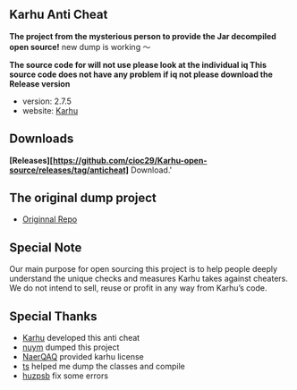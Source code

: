 ## Karhu Anti Cheat ##
**The project from the mysterious person to provide the Jar decompiled open source!**
new dump is working ～

**The source code for will not use please look at the individual iq This source code does not have any problem if iq not please download the Release version**

* version: 2.7.5
* website: [Karhu](https://karhu.ac)

## Downloads
**[Releases][https://github.com/cioc29/Karhu-open-source/releases/tag/anticheat]** Download.'

## The original dump project
- [Originnal Repo](https://github.com/nuym/Open-Karhu)
## Special Note

Our main purpose for open sourcing this project is to help people deeply understand the unique checks and measures Karhu takes against cheaters. We do not intend to sell, reuse or profit in any way from Karhu’s code.

## Special Thanks
- [Karhu](https://www.karhu.ac/) developed this anti cheat
- [nuym](https://github.com/nuym) dumped this project
- [NaerQAQ](https://github.com/NaerQAQ) provided karhu license
- [ts](https://github.com/uniformization) helped me dump the classes and compile
- [huzpsb](https://github.com/huzpsb) fix some errors


